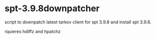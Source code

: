 # spt-3.9.8downpatcher
 script to downpatch latest tarkov client for spt 3.9.8 and install spt 3.9.8.

 rquieres hdiffz and hpatchz
